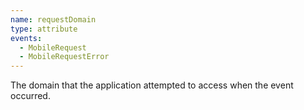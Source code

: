 ```yaml
---
name: requestDomain
type: attribute
events:
  - MobileRequest
  - MobileRequestError
---
```


The domain that the application attempted to access when the event occurred.